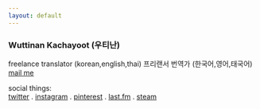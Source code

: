 ```yaml
---
layout: default
---
```


### Wuttinan Kachayoot (우티난)  

freelance translator (korean,english,thai) 
프리랜서 번역가 (한국어,영어,태국어)  
[mail me](mailto:k.wuttinan@gmail.com)

social things:  
[twitter](http://twitter.com/wuttinan) . [instagram](http://instagr.am/wuttinanp) . [pinterest](http://pinterest.com/wuttinan) . [last.fm](http://last.fm/user/ping880727) . [steam](http://steamcommunity.com/id/wuttinan)
